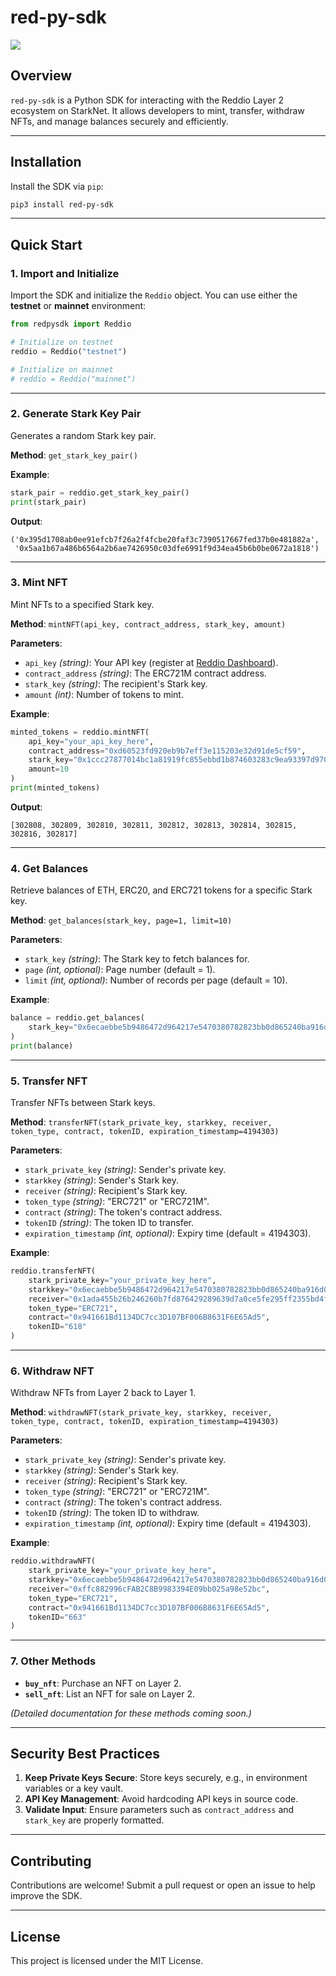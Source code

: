 # **red-py-sdk**

![](https://img.shields.io/pypi/pyversions/Django.svg)


## **Overview**
`red-py-sdk` is a Python SDK for interacting with the Reddio Layer 2 ecosystem on StarkNet. It allows developers to mint, transfer, withdraw NFTs, and manage balances securely and efficiently.

---

## **Installation**

Install the SDK via `pip`:

```bash
pip3 install red-py-sdk
```

---

## **Quick Start**

### **1. Import and Initialize**

Import the SDK and initialize the `Reddio` object. You can use either the **testnet** or **mainnet** environment:

```python
from redpysdk import Reddio

# Initialize on testnet
reddio = Reddio("testnet")

# Initialize on mainnet
# reddio = Reddio("mainnet")
```

---

### **2. Generate Stark Key Pair**
Generates a random Stark key pair.

**Method**: `get_stark_key_pair()`

**Example**:
```python
stark_pair = reddio.get_stark_key_pair()
print(stark_pair)
```

**Output**:
```plaintext
('0x395d1708ab0ee91efcb7f26a2f4fcbe20faf3c7390517667fed37b0e481882a', 
 '0x5aa1b67a486b6564a2b6ae7426950c03dfe6991f9d34ea45b6b0be0672a1818')
```

---

### **3. Mint NFT**
Mint NFTs to a specified Stark key.

**Method**: `mintNFT(api_key, contract_address, stark_key, amount)`

**Parameters**:
- `api_key` *(string)*: Your API key (register at [Reddio Dashboard](https://dashboard.reddio.com)).
- `contract_address` *(string)*: The ERC721M contract address.
- `stark_key` *(string)*: The recipient's Stark key.
- `amount` *(int)*: Number of tokens to mint.

**Example**:
```python
minted_tokens = reddio.mintNFT(
    api_key="your_api_key_here",
    contract_address="0xd60523fd920eb9b7eff3e115203e32d91de5cf59",
    stark_key="0x1ccc27877014bc1a81919fc855ebbd1b874603283c9ea93397d970b0704e581",
    amount=10
)
print(minted_tokens)
```

**Output**:
```plaintext
[302808, 302809, 302810, 302811, 302812, 302813, 302814, 302815, 302816, 302817]
```

---

### **4. Get Balances**
Retrieve balances of ETH, ERC20, and ERC721 tokens for a specific Stark key.

**Method**: `get_balances(stark_key, page=1, limit=10)`

**Parameters**:
- `stark_key` *(string)*: The Stark key to fetch balances for.
- `page` *(int, optional)*: Page number (default = 1).
- `limit` *(int, optional)*: Number of records per page (default = 10).

**Example**:
```python
balance = reddio.get_balances(
    stark_key="0x6ecaebbe5b9486472d964217e5470380782823bb0d865240ba916d01636310a"
)
print(balance)
```

---

### **5. Transfer NFT**
Transfer NFTs between Stark keys.

**Method**: `transferNFT(stark_private_key, starkkey, receiver, token_type, contract, tokenID, expiration_timestamp=4194303)`

**Parameters**:
- `stark_private_key` *(string)*: Sender's private key.
- `starkkey` *(string)*: Sender's Stark key.
- `receiver` *(string)*: Recipient's Stark key.
- `token_type` *(string)*: "ERC721" or "ERC721M".
- `contract` *(string)*: The token's contract address.
- `tokenID` *(string)*: The token ID to transfer.
- `expiration_timestamp` *(int, optional)*: Expiry time (default = 4194303).

**Example**:
```python
reddio.transferNFT(
    stark_private_key="your_private_key_here",
    starkkey="0x6ecaebbe5b9486472d964217e5470380782823bb0d865240ba916d01636310a",
    receiver="0x1ada455b26b246260b7fd876429289639d7a0ce5fe295ff2355bd4f4da55e2",
    token_type="ERC721",
    contract="0x941661Bd1134DC7cc3D107BF006B8631F6E65Ad5",
    tokenID="618"
)
```

---

### **6. Withdraw NFT**
Withdraw NFTs from Layer 2 back to Layer 1.

**Method**: `withdrawNFT(stark_private_key, starkkey, receiver, token_type, contract, tokenID, expiration_timestamp=4194303)`

**Parameters**:
- `stark_private_key` *(string)*: Sender's private key.
- `starkkey` *(string)*: Sender's Stark key.
- `receiver` *(string)*: Recipient's Stark key.
- `token_type` *(string)*: "ERC721" or "ERC721M".
- `contract` *(string)*: The token's contract address.
- `tokenID` *(string)*: The token ID to withdraw.
- `expiration_timestamp` *(int, optional)*: Expiry time (default = 4194303).

**Example**:
```python
reddio.withdrawNFT(
    stark_private_key="your_private_key_here",
    starkkey="0x6ecaebbe5b9486472d964217e5470380782823bb0d865240ba916d01636310a",
    receiver="0xffc882996cFAB2C8B9983394E09bb025a98e52bc",
    token_type="ERC721",
    contract="0x941661Bd1134DC7cc3D107BF006B8631F6E65Ad5",
    tokenID="663"
)
```

---

### **7. Other Methods**
- **`buy_nft`**: Purchase an NFT on Layer 2.
- **`sell_nft`**: List an NFT for sale on Layer 2.

*(Detailed documentation for these methods coming soon.)*

---

## **Security Best Practices**
1. **Keep Private Keys Secure**: Store keys securely, e.g., in environment variables or a key vault.
2. **API Key Management**: Avoid hardcoding API keys in source code.
3. **Validate Input**: Ensure parameters such as `contract_address` and `stark_key` are properly formatted.

---

## **Contributing**
Contributions are welcome! Submit a pull request or open an issue to help improve the SDK.

---

## **License**
This project is licensed under the MIT License.






